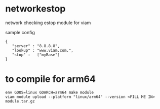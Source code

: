 # networkestop
network checking estop module for viam

sample config
```
{
   "server" : "8.8.8.8",
   "lookup" : "www.viam.com.",
   "stop" :   ["myBase"]
}
```

to compile for arm64
====
```
env GOOS=linux GOARCH=arm64 make module
viam module upload --platform "linux/arm64" --version <FILL ME IN> module.tar.gz
```
